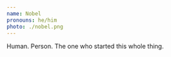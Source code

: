 ```yaml
---
name: Nobel
pronouns: he/him
photo: ./nobel.png
---
```


Human. Person. The one who started this whole thing.
